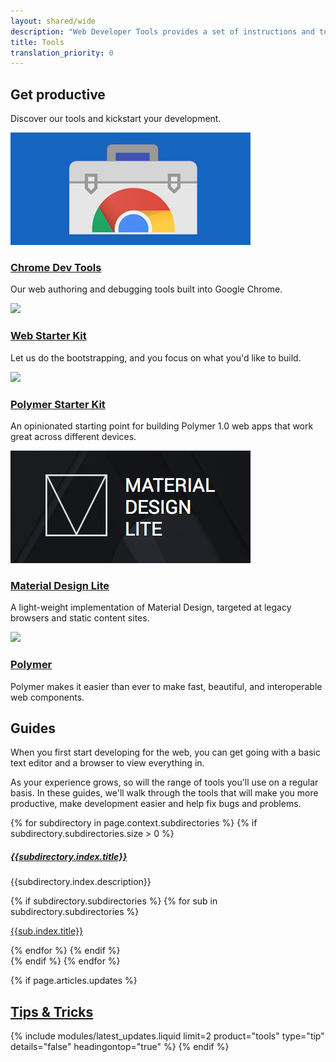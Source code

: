 ```yaml
---
layout: shared/wide
description: "Web Developer Tools provides a set of instructions and tools to help you build your website."
title: Tools
translation_priority: 0
---
```


<div class="wf-subheading">
  <div class="page-content">
    <h2>Get productive</h2>
    <p>Discover our tools and kickstart your development.</p>
  </div>
</div>

<div class="mdl-grid">
  <div class="mdl-cell mdl-cell--1-col"></div>
  <div class="mdl-cell mdl-cell--2-col">
    <a href="/web/tools/chrome-devtools"><img src="imgs/chrome-devtools.jpg"></a>
    <h3 class="mdl-typography--title"><a href="/web/tools/chrome-devtools">Chrome Dev Tools</a></h3>
    <p>Our web authoring and debugging tools built into Google Chrome.</p>
  </div>
  <div class="mdl-cell mdl-cell--2-col">
    <a href="/web/tools/starter-kit/"><img src="/web/tools/starter-kit/images/thumb.jpg"></a>
    <h3 class="mdl-typography--title"><a href="/web/tools/starter-kit/">Web Starter Kit</a></h3>
    <p>Let us do the bootstrapping, and you focus on what you'd like to build.</p>
  </div>
  <div class="mdl-cell mdl-cell--2-col">
    <a href="/web/tools/polymer-starter-kit/"><img src="/web/tools/polymer-starter-kit/thumb.jpg"></a>
    <h3 class="mdl-typography--title"><a href="/web/tools/polymer-starter-kit/">Polymer Starter Kit</a></h3>
    <p>An opinionated starting point for building Polymer 1.0 web apps that work great across different devices.</p>
  </div>
  <div class="mdl-cell mdl-cell--2-col">
    <a href="http://www.getmdl.io/"><img src="imgs/mdl-thumb.png"></a>
    <h3 class="mdl-typography--title"><a href="http://www.getmdl.io/">Material Design Lite</a></h3>
    <p>A light-weight implementation of Material Design, targeted at legacy browsers and static content sites.</p>
  </div>
  <div class="mdl-cell mdl-cell--2-col">
    <a href="https://www.polymer-project.org"><img src="/web/tools/polymer-starter-kit/thumb_polymer.jpg"></a>
    <h3 class="mdl-typography--title"><a href="https://www.polymer-project.org">Polymer</a></h3>
    <p>Polymer makes it easier than ever to make fast, beautiful, and interoperable web components.</p>
  </div>
  <div class="mdl-cell mdl-cell--1-col"></div>
</div>

<div class="page-content">
  <h2>Guides</h2>
  <p>When you first start developing for the web, you can get going with a basic text editor and a browser to view everything in.</p>
  <p>As your experience grows, so will the range of tools you'll use on a regular basis. In these guides, we'll walk through the tools
  that will make you more productive, make development easier and help fix bugs and problems.</p>

  <div class="mdl-grid">
  {% for subdirectory in page.context.subdirectories %}
    {% if subdirectory.subdirectories.size > 0 %}
    <div class="mdl-cell mdl-cell--6-col wf-tools-guide">
      <h5 class="wf-tools-guide__title"><a href="{{subdirectory.index.relative_url}}">{{subdirectory.index.title}}</a></h5>
      <p class="wf-tools-guide__description">{{subdirectory.index.description}}</p>
      {% if subdirectory.subdirectories %}
          {% for sub in subdirectory.subdirectories %}
            <p class="wf-tools-guide__section-link"><a href="{{sub.index.relative_url}}">{{sub.index.title}}</a></p>
          {% endfor %}
      {% endif %}
    </div>
    {% endif %}
  {% endfor %}
  </div>
</div>

{% if page.articles.updates %}
  <!-- TODO -->
  <h2><a href="/web/updates/tools/tip">Tips &amp; Tricks</a></h2>
  {% include modules/latest_updates.liquid limit=2 product="tools" type="tip" details="false" headingontop="true" %}
{% endif %}
